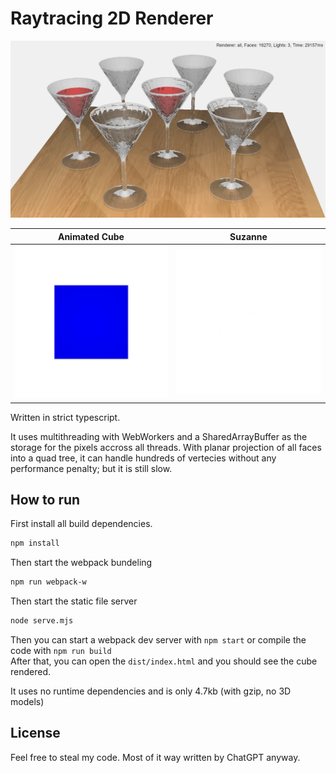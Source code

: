 # Raytracing 2D Renderer
![](https://github.com/aboyobam/raytracing-2d-renderer/blob/master/preview/8-glass.png)

Animated Cube | Suzanne
:-:|:-:
![](https://github.com/aboyobam/raytracing-2d-renderer/blob/master/preview.gif) | ![](https://github.com/aboyobam/raytracing-2d-renderer/blob/master/preview2.gif)

Written in strict typescript.

It uses multithreading with WebWorkers and a SharedArrayBuffer as the storage for the pixels accross all threads.
With planar projection of all faces into a quad tree, it can handle hundreds of vertecies without any performance penalty; but it is still slow. 

## How to run
First install all build dependencies.
```sh
npm install
```

Then start the webpack bundeling
```sh
npm run webpack-w
```

Then start the static file server
```sh
node serve.mjs
```

Then you can start a webpack dev server with `npm start` or compile the code with `npm run build` \
After that, you can open the `dist/index.html` and you should see the cube rendered.

It uses no runtime dependencies and is only 4.7kb (with gzip, no 3D models)

## License
Feel free to steal my code. Most of it way written by ChatGPT anyway.
